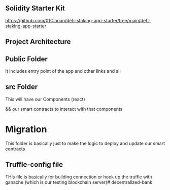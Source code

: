 ## Solidity Starter Kit

https://github.com/01Clarian/defi-staking-app-starter/tree/main/defi-staking-app-starter

## Project Architecture

## Public Folder

It includes entry point of the app and other links and all

## src Folder

This will have our Components (react)

&& our smart contracts to interact with that components

# Migration

This folder is basically just to make the logic to deploy and update our smart contracts

## Truffle-config file

THis file is basically for building connection or hook up the truffle with ganache (which is our testing blockchain server)#   d e c e n t r a l i z e d - b a n k  
 